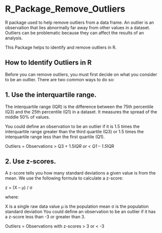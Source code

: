 # R_Package_Remove_Outliers
R package used to help remove outliers from a data frame.
An outlier is an observation that lies abnormally far away from other values in a dataset. Outliers can be problematic because they can affect the results of an analysis.

This Package helps to identify and remove outliers in R.

## How to Identify Outliers in R
Before you can remove outliers, you must first decide on what you consider to be an outlier. There are two common ways to do so:

## 1. Use the interquartile range.

The interquartile range (IQR) is the difference between the 75th percentile (Q3) and the 25th percentile (Q1) in a dataset. It measures the spread of the middle 50% of values.

You could define an observation to be an outlier if it is 1.5 times the interquartile range greater than the third quartile (Q3) or 1.5 times the interquartile range less than the first quartile (Q1).

Outliers = Observations > Q3 + 1.5*IQR  or < Q1 – 1.5*IQR

## 2. Use z-scores.

A z-score tells you how many standard deviations a given value is from the mean. We use the following formula to calculate a z-score:

z = (X – μ) / σ

where:

X is a single raw data value
μ is the population mean
σ is the population standard deviation
You could define an observation to be an outlier if it has a z-score less than -3 or greater than 3.

Outliers = Observations with z-scores > 3 or < -3
